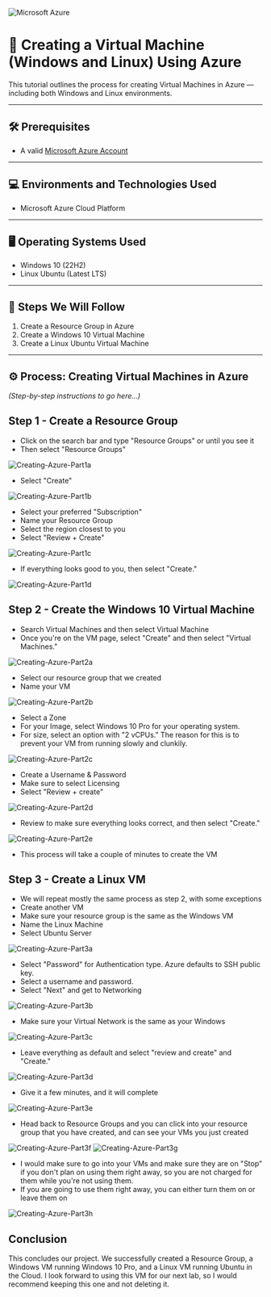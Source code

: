 ![Microsoft Azure](https://summ-it.eu/wp-content/uploads/2022/08/image10az.png)

# 🧱 Creating a Virtual Machine (Windows and Linux) Using Azure

This tutorial outlines the process for creating Virtual Machines in Azure — including both Windows and Linux environments.

---

## 🛠️ Prerequisites

- A valid [Microsoft Azure Account](https://azure.microsoft.com/en-us/pricing/purchase-options/azure-account/search?ef_id=_k_Cj0KCQjwzYLABhD4ARIsALySuCTvMpKHbOeSo9lv81A8vCg1XGDNwpOIuOsD2o8pmLnyl7dVku-Yn3IaApK-EALw_wcB_k_&OCID=AIDcmmfq865whp_SEM__k_Cj0KCQjwzYLABhD4ARIsALySuCTvMpKHbOeSo9lv81A8vCg1XGDNwpOIuOsD2o8pmLnyl7dVku-Yn3IaApK-EALw_wcB_k_&gad_source=1&gbraid=0AAAAADcJh_uVoYZIZMJRJFQ3v8k-BGmp2&gclid=Cj0KCQjwzYLABhD4ARIsALySuCTvMpKHbOeSo9lv81A8vCg1XGDNwpOIuOsD2o8pmLnyl7dVku-Yn3IaApK-EALw_wcB)

---

## 💻 Environments and Technologies Used

- Microsoft Azure Cloud Platform

---

## 🖥️ Operating Systems Used

- Windows 10 (22H2)
- Linux Ubuntu (Latest LTS)

---

## 🧭 Steps We Will Follow

1. Create a Resource Group in Azure  
2. Create a Windows 10 Virtual Machine  
3. Create a Linux Ubuntu Virtual Machine  

---

## ⚙️ Process: Creating Virtual Machines in Azure

_(Step-by-step instructions to go here...)_


<h2>Step 1 - Create a Resource Group</h2>

  - Click on the search bar and type "Resource Groups" or until you see it
  - Then select "Resource Groups"

![Creating-Azure-Part1a](https://github.com/user-attachments/assets/8ed62e36-488a-443e-ab73-839f54cffa3e)

  - Select "Create"

![Creating-Azure-Part1b](https://github.com/user-attachments/assets/3e024aba-d653-48e3-945f-4968becf4553)

  - Select your preferred "Subscription"
  - Name your Resource Group
  - Select the region closest to you
  - Select "Review + Create"

![Creating-Azure-Part1c](https://github.com/user-attachments/assets/4b253bbc-ce0c-46df-8eac-fbf8187f9562)

  - If everything looks good to you, then select "Create."

![Creating-Azure-Part1d](https://github.com/user-attachments/assets/949d869f-5867-43b1-a243-1ba378a3f994)

<h2>Step 2 - Create the Windows 10 Virtual Machine</h2>

- Search Virtual Machines and then select Virtual Machine
- Once you're on the VM page, select "Create" and then select "Virtual Machines."

![Creating-Azure-Part2a](https://github.com/user-attachments/assets/d79c9081-f3af-4780-8c94-aecdacf02bc9)

  - Select our resource group that we created
  - Name your VM

![Creating-Azure-Part2b](https://github.com/user-attachments/assets/1b58f672-d20f-435a-8854-6a12ff21521e)

  - Select a Zone
  - For your Image, select Windows 10 Pro for your operating system.
  - For size, select an option with "2 vCPUs." The reason for this is to prevent your VM from running slowly and clunkily.

![Creating-Azure-Part2c](https://github.com/user-attachments/assets/b997f4aa-d59b-4a6f-8fc3-95d143fb104d)

  - Create a Username & Password
  - Make sure to select Licensing
  - Select "Review + create"

![Creating-Azure-Part2d](https://github.com/user-attachments/assets/7e984696-a66e-44d1-b39b-9aae13d4c302)

  - Review to make sure everything looks correct, and then select "Create."

![Creating-Azure-Part2e](https://github.com/user-attachments/assets/bd4e5f77-6eed-4c5d-9930-95e7b5516680)

  - This process will take a couple of minutes to create the VM

<h2>Step 3 - Create a Linux VM</h2>

  - We will repeat mostly the same process as step 2, with some exceptions
  - Create another VM
  - Make sure your resource group is the same as the Windows VM
  - Name the Linux Machine
  - Select Ubuntu Server

![Creating-Azure-Part3a](https://github.com/user-attachments/assets/3a7f7148-5e51-44a5-bc81-65c7faf5e52b)

  - Select "Password" for Authentication type. Azure defaults to SSH public key.
  - Select a username and password.
  - Select "Next" and get to Networking

![Creating-Azure-Part3b](https://github.com/user-attachments/assets/7a1d0698-7e74-4f52-9941-c0757dc25468)

  - Make sure your Virtual Network is the same as your Windows

![Creating-Azure-Part3c](https://github.com/user-attachments/assets/9b8999ca-69ab-4f8a-8d68-682a07921c5c)

  - Leave everything as default and select "review and create" and "Create."

![Creating-Azure-Part3d](https://github.com/user-attachments/assets/56278c5d-bdfd-41f8-b3aa-aa2bc7d8b736)

  - Give it a few minutes, and it will complete

![Creating-Azure-Part3e](https://github.com/user-attachments/assets/f4df4b67-1c41-45b3-96f3-5b048aec79a1)

  - Head back to Resource Groups and you can click into your resource group that you have created, and can see your VMs you just created

![Creating-Azure-Part3f](https://github.com/user-attachments/assets/8d61580f-2be4-4985-a472-c00375e28101)
![Creating-Azure-Part3g](https://github.com/user-attachments/assets/c5fe4f42-aa2d-4fe6-87e6-38724b5b86f6)

  - I would make sure to go into your VMs and make sure they are on "Stop" if you don't plan on using them right away, so you are not charged for them while you're not using them.
  - If you are going to use them right away, you can either turn them on or leave them on

![Creating-Azure-Part3h](https://github.com/user-attachments/assets/8a9f86d2-d940-4929-9f56-f1923edc0d90)

<h2>Conclusion</h2>

This concludes our project. We successfully created a Resource Group, a Windows VM running Windows 10 Pro, and a Linux VM running Ubuntu in the Cloud. I look forward to using this VM for our next lab, so I would recommend keeping this one and not deleting it. 
